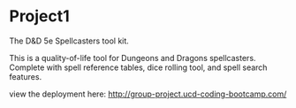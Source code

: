 # Project1

The D&D 5e Spellcasters tool kit.

This is a quality-of-life tool for Dungeons and Dragons spellcasters.
Complete with spell reference tables, dice rolling tool, and spell search features.

view the deployment here: http://group-project.ucd-coding-bootcamp.com/
